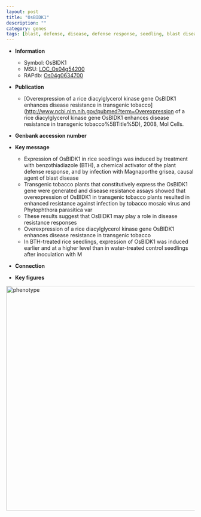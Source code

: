 ```yaml
---
layout: post
title: "OsBIDK1"
description: ""
category: genes
tags: [blast, defense, disease, defense response, seedling, blast disease, disease resistance]
---
```


* **Information**  
    + Symbol: OsBIDK1  
    + MSU: [LOC_Os04g54200](http://rice.plantbiology.msu.edu/cgi-bin/ORF_infopage.cgi?orf=LOC_Os04g54200)  
    + RAPdb: [Os04g0634700](http://rapdb.dna.affrc.go.jp/viewer/gbrowse_details/irgsp1?name=Os04g0634700)  

* **Publication**  
    + [Overexpression of a rice diacylglycerol kinase gene OsBIDK1 enhances disease resistance in transgenic tobacco](http://www.ncbi.nlm.nih.gov/pubmed?term=Overexpression of a rice diacylglycerol kinase gene OsBIDK1 enhances disease resistance in transgenic tobacco%5BTitle%5D), 2008, Mol Cells.

* **Genbank accession number**  

* **Key message**  
    + Expression of OsBIDK1 in rice seedlings was induced by treatment with benzothiadiazole (BTH), a chemical activator of the plant defense response, and by infection with Magnaporthe grisea, causal agent of blast disease
    + Transgenic tobacco plants that constitutively express the OsBIDK1 gene were generated and disease resistance assays showed that overexpression of OsBIDK1 in transgenic tobacco plants resulted in enhanced resistance against infection by tobacco mosaic virus and Phytophthora parasitica var
    + These results suggest that OsBIDK1 may play a role in disease resistance responses
    + Overexpression of a rice diacylglycerol kinase gene OsBIDK1 enhances disease resistance in transgenic tobacco
    + In BTH-treated rice seedlings, expression of OsBIDK1 was induced earlier and at a higher level than in water-treated control seedlings after inoculation with M

* **Connection**  

* **Key figures**  
<img src="http://ricencode.github.io/images/OsBIDK1.pheno.png" alt="phenotype"  style="width: 600px;"/>



